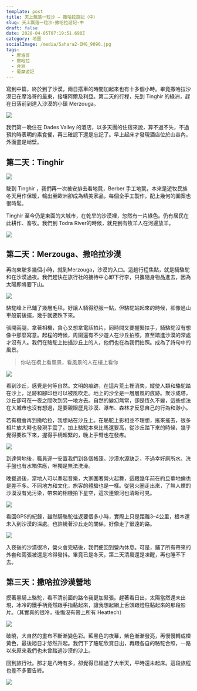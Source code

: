 ```yaml
---
template: post
title: 天上飄落一粒沙 — 撒哈拉遊記（中）
slug: 天上飄落一粒沙-撒哈拉遊記-中
draft: false
date: 2020-04-05T07:19:51.690Z
category: 地圖
socialImage: /media/Sahara2-IMG_9090.jpg
tags:
  - 摩洛哥
  - 撒哈拉
  - 非洲
  - 葡摩遊記
---
```

寫到中篇，終於到了沙漠，兩日搭車的時間加起來也有十多個小時。畢竟撒哈拉沙漠已在摩洛哥的最東，接壤阿爾及利亞。第二天的行程，先到 Tinghir 的綠洲，趕在日落前到達入沙漠的小鎮 Merzouga。

![](/media/Sahara2-IMG_8731.jpg)

我們第一晚住在 Dades Valley 的酒店，以多天團的住宿來說，算不過不失，不過預約時表明的素食餐，再三確認下還是忘記了。早上起床才發現酒店位於山谷內，外面盡是峭壁。

## 第二天：Tinghir

![](/media/Sahara2-IMG_8754.jpg)

駛到 Tinghir ，我們再一次被安排去看地氈，Berber 手工地氈，本來是遊牧民族冬天用作保暖，輸出至歐洲卻成為精美家品，每個全手工製作，配上幾何的圖案也很時髦。

Tinghir 至今仍是東面的大城市，在乾旱的沙漠裡，忽然有一片綠色。仍有居民在此耕作、畜牧。我們到 Todra River的時候，就見到有牧羊人在河邊放羊。

![](/media/Sahara2-IMG_8782.jpg)

## 第二天：Merzouga、撒哈拉沙漠

再向東駛多幾個小時，就到Merzouga，沙漠的入口。這趟行程焦點，就是騎駱駝和在沙漠過夜。我們趕快在旅行社的接待中心卸下行李，只攜隨身物品進去，因為太陽即將要下山。

![](/media/Sahara2-IMG_8843.jpg)

駱駝峰上已鋪了幾層毛毯，好讓人騎得舒服一點，但駱駝站起來的時候，卻像過山車般前後擺，幾乎就要跌下來。

張開兩腿，拿著相機，貪心又想拿電話拍片，同時間又要握緊扶手，騎駱駝沒有想像中那麼寫意。起程的時候，周圍還有不少遊人在沙丘拍照，直至踏進沙漠的深處才沒有人。我們在駱駝上拍攝沙丘上的人，他們也在為我們拍照。成為了詩句中的風景。

> 你站在橋上看風景，看風景的人在樓上看你

![](/media/Sahara2-IMG_8855.jpg)

看到沙丘，感覺是何等自然。文明的痕跡，在這片荒土裡消失，縱使人類和駱駝踏在沙上，足跡和腳印也可以被風吹走。地上的沙全是一層層風的痕跡。聚沙成塔，沙丘卻可在一夜之間吹到另一地方去。自然的變幻無常，卻是恆久不變，這些想法在大城市也沒有想過，是要親眼歷見沙漠、瀑布、森林才反思自己的行為和渺小。

若有機會再到撒哈拉，我想站在沙丘上。在駱駝上影相並不理想，搖來搖去，很多相片放大時也發現手震了。加上駱駝本來比馬還要高，從沙丘踏下來的時候，幾乎覺得要跌下來，握得手柄超緊的，晚上手臂也在發疼。

![](/media/Sahara2-IMG_8962.jpg)

到達營地後，職員逐一安置我們到各個帳篷。沙漠水源缺乏，不過幸好廁所水、洗手盤也有水箱供應，唯獨是無法洗澡。

晚餐過後，當地人可以奏起音樂，大家圍著營火起舞，這跟幾年前在約旦華地倫也是差不多。不同地方和文化，旅客的體驗也是一樣。從營火圈走出來，了無人煙的沙漠沒有光污染，帶來的相機拍下星空，這次連銀河也清晰可見。

![](/media/Sahara2-IMG_8951.jpg)

看回GPS的紀錄，雖然騎駱駝往返要個多小時，實際上只是距離3–4公里，根本還未入到沙漠的深處。也許繞著沙丘走的關係，好像走了很遠的路。

![](/media/1_xRukwdhZuLc5O1aNcHmH-w.png)

入夜後的沙漠很冷，營火會完結後，我們便回到營內休息。可是，鋪了所有帶來的外套和兩張被還是冷得發抖。畢竟已是冬天，第二天清晨還是凍醒，再也睡不下去。

## 第三天：撒哈拉沙漠營地

摸著黑騎上駱駝，看不清前面的路令我更加緊張。趕著看日出，太陽當然還未出現，冰冷的鐵手柄竟然跟手指黏起來，讓我想起網上舌頭跟燈柱黏起來的那段影片。（其實真的很冷，後悔沒有帶上所有 Heattech）

![](/media/Sahara2-IMG_9015.jpg)

破曉，大自然的畫布不斷漸變色彩。藍黑色的夜幕，紫色漸漸發亮，再慢慢轉成橙黃色，最後旭日才悠然升起。我們下了駱駝欣賞日出，再跟各自的駱駝合照，一路以來原來我們也未曾踏過沙漠的沙上。

回到旅行社。那才是八時有多，卻覺得已經過了大半天，平時還未起床。這段旅程也差不多要告終。

![](/media/Sahara2-IMG_9125.jpg)